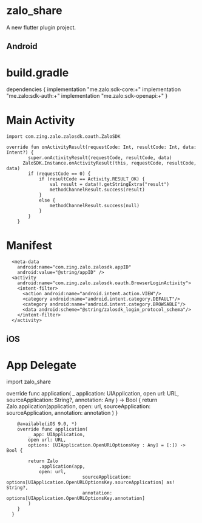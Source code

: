 # zalo_share

A new flutter plugin project.

## Android 

# build.gradle
dependencies {
    implementation "me.zalo:sdk-core:+"
    implementation "me.zalo:sdk-auth:+"
    implementation "me.zalo:sdk-openapi:+"
}
# Main Activity

    import com.zing.zalo.zalosdk.oauth.ZaloSDK

    override fun onActivityResult(requestCode: Int, resultCode: Int, data: Intent?) {
            super.onActivityResult(requestCode, resultCode, data)
          ZaloSDK.Instance.onActivityResult(this, requestCode, resultCode, data)
            if (requestCode == 0) {
                if (resultCode == Activity.RESULT_OK) {
                    val result = data!!.getStringExtra("result")
                    methodChannelResult.success(result)
                }
                else {
                    methodChannelResult.success(null)
                }
            }
        }
    
# Manifest 
 <!-- ZALO -->
      <meta-data
        android:name="com.zing.zalo.zalosdk.appID"
        android:value="@string/appID" />
      <activity
        android:name="com.zing.zalo.zalosdk.oauth.BrowserLoginActivity">
        <intent-filter>
          <action android:name="android.intent.action.VIEW"/>
          <category android:name="android.intent.category.DEFAULT"/>
          <category android:name="android.intent.category.BROWSABLE"/>
          <data android:scheme="@string/zalosdk_login_protocol_schema"/>
        </intent-filter>
      </activity>

## iOS 
# App Delegate  
import zalo_share


 override func application(
            _ application: UIApplication,
            open url: URL,
            sourceApplication: String?,
            annotation: Any
        ) -> Bool {
            return Zalo.application(application,
                open: url,
                sourceApplication: sourceApplication,
                annotation: annotation
            )
        }

        @available(iOS 9.0, *)
        override func application(
            _ app: UIApplication,
            open url: URL,
            options: [UIApplication.OpenURLOptionsKey : Any] = [:]) -> Bool {

            return Zalo
                .application(app,
                open: url,
                                sourceApplication: options[UIApplication.OpenURLOptionsKey.sourceApplication] as! String?,
                                annotation: options[UIApplication.OpenURLOptionsKey.annotation]
            )
        }
      }
